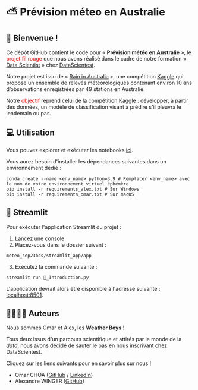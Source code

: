 # ⛅️ Prévision méteo en Australie


## 👋 Bienvenue !
Ce dépôt GitHub contient le code pour « **Prévision météo en Australie** », le <span style="color:red">projet fil rouge</span> que nous avons réalisé dans le cadre de notre formation « [Data Scientist](https://datascientest.com/formation-data-scientist) » chez [DataScientest](https://datascientest.com/).

Notre projet est issu de « [Rain in Australia](https://www.kaggle.com/datasets/jsphyg/weather-dataset-rattle-package) », une compétition [Kaggle](https://www.kaggle.com/) qui propose un ensemble de relevés météorologiques contenant environ 10 ans d’observations enregistrées par 49 stations en Australie.

Notre <span style="color:red">objectif</span> reprend celui de la compétition Kaggle : développer, à partir des données, un modèle de classification visant à prédire s'il pleuvra le lendemain ou pas.


## 💻 Utilisation
Vous pouvez explorer et exécuter les notebooks [ici](./notebooks).

Vous aurez besoin d'installer les dépendances suivantes dans un environnement dédié :

```shell
conda create --name <env_name> python=3.9 # Remplacer <env_name> avec le nom de votre environnement virtuel éphémère
pip install -r requirements_alex.txt # Sur Windows
pip install -r requirements_omar.txt # Sur macOS
```


## 👑 Streamlit
Pour exécuter l'application Streamlit du projet :
1. Lancez une console
2. Placez-vous dans le dossier suivant :
```shell
meteo_sep23bds/streamlit_app/app
```
3. Exécutez la commande suivante :
```shell
streamlit run 🏡_Introduction.py
```

L'application devrait alors être disponible à l'adresse suivante : [localhost:8501](http://localhost:8501).


## 👨‍💻👨‍💻 Auteurs
Nous sommes Omar et Alex, les **Weather Boys** !

Tous deux issus d'un parcours scientifique et attirés par le monde de la _data_, nous avons décidé de sauter le pas en nous inscrivant chez DataScientest.

Cliquez sur les liens suivants pour en savoir plus sur nous !
- Omar CHOA ([GitHub](https://github.com/omarchoa) / [LinkedIn](https://www.linkedin.com/in/omarchoa/))
- Alexandre WINGER ([GitHub](https://github.com/alexandrewinger))
